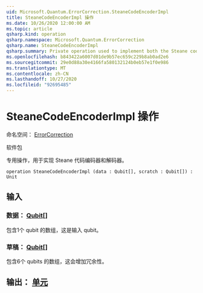 ```yaml
---
uid: Microsoft.Quantum.ErrorCorrection.SteaneCodeEncoderImpl
title: SteaneCodeEncoderImpl 操作
ms.date: 10/26/2020 12:00:00 AM
ms.topic: article
qsharp.kind: operation
qsharp.namespace: Microsoft.Quantum.ErrorCorrection
qsharp.name: SteaneCodeEncoderImpl
qsharp.summary: Private operation used to implement both the Steane code encoder and decoder.
ms.openlocfilehash: b843422a6007d01de9b57ec659c229b8ab0ad2e6
ms.sourcegitcommit: 29e0d88a30e4166fa580132124b0eb57e1f0e986
ms.translationtype: MT
ms.contentlocale: zh-CN
ms.lasthandoff: 10/27/2020
ms.locfileid: "92695485"
---
```

# <a name="steanecodeencoderimpl-operation"></a>SteaneCodeEncoderImpl 操作

命名空间： [ErrorCorrection](xref:Microsoft.Quantum.ErrorCorrection)

软件包 [](https://nuget.org/packages/)


专用操作，用于实现 Steane 代码编码器和解码器。

```qsharp
operation SteaneCodeEncoderImpl (data : Qubit[], scratch : Qubit[]) : Unit
```


## <a name="input"></a>输入

### <a name="data--qubit"></a>数据： [Qubit](xref:microsoft.quantum.lang-ref.qubit)[]

包含1个 qubit 的数组，这是输入 qubit。


### <a name="scratch--qubit"></a>草稿： [Qubit](xref:microsoft.quantum.lang-ref.qubit)[]

包含6个 qubits 的数组，这会增加冗余性。



## <a name="output--unit"></a>输出： [单元](xref:microsoft.quantum.lang-ref.unit)

